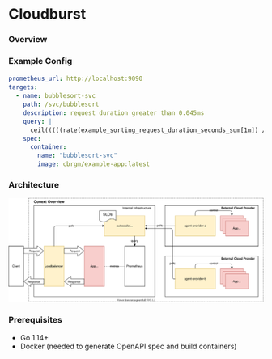# Cloudburst

### Overview

### Example Config

```yaml
prometheus_url: http://localhost:9090
targets:
  - name: bubblesort-svc
    path: /svc/bubblesort
    description: request duration greater than 0.045ms
    query: |
      ceil(((((rate(example_sorting_request_duration_seconds_sum[1m]) / rate(example_sorting_request_duration_seconds_count[1m])) / 0.030) -1) * 10) + 0.5)
    spec:
      container:
        name: "bubblesort-svc"
        image: cbrgm/example-app:latest
```

### Architecture

![context.svg](documentation/context.svg)

### Prerequisites

* Go 1.14+
* Docker (needed to generate OpenAPI spec and build containers)